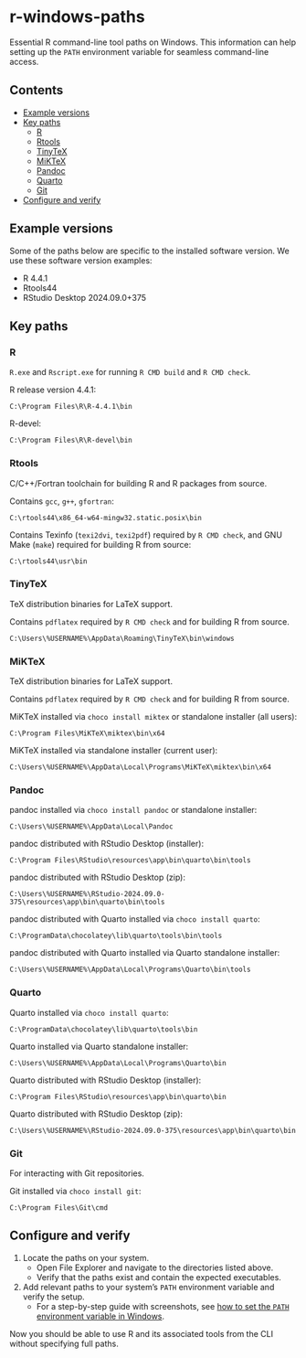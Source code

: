 
<!-- Render README.Rmd. Then open README.md and use VS Code (Markdown All in One) to create/update TOC. -->

# r-windows-paths

Essential R command-line tool paths on Windows. This information can
help setting up the `PATH` environment variable for seamless
command-line access.

## Contents

- [Example versions](#example-versions)
- [Key paths](#key-paths)
  - [R](#r)
  - [Rtools](#rtools)
  - [TinyTeX](#tinytex)
  - [MiKTeX](#miktex)
  - [Pandoc](#pandoc)
  - [Quarto](#quarto)
  - [Git](#git)
- [Configure and verify](#configure-and-verify)

## Example versions

Some of the paths below are specific to the installed software version.
We use these software version examples:

- R 4.4.1
- Rtools44
- RStudio Desktop 2024.09.0+375

## Key paths

### R

`R.exe` and `Rscript.exe` for running `R CMD build` and `R CMD check`.

R release version 4.4.1:

``` batchfile
C:\Program Files\R\R-4.4.1\bin
```

R-devel:

``` batchfile
C:\Program Files\R\R-devel\bin
```

### Rtools

C/C++/Fortran toolchain for building R and R packages from source.

Contains `gcc`, `g++`, `gfortran`:

``` batchfile
C:\rtools44\x86_64-w64-mingw32.static.posix\bin
```

Contains Texinfo (`texi2dvi`, `texi2pdf`) required by `R CMD check`, and
GNU Make (`make`) required for building R from source:

``` batchfile
C:\rtools44\usr\bin
```

### TinyTeX

TeX distribution binaries for LaTeX support.

Contains `pdflatex` required by `R CMD check` and for building R from
source.

``` batchfile
C:\Users\%USERNAME%\AppData\Roaming\TinyTeX\bin\windows
```

### MiKTeX

TeX distribution binaries for LaTeX support.

Contains `pdflatex` required by `R CMD check` and for building R from
source.

MiKTeX installed via `choco install miktex` or standalone installer (all
users):

``` batchfile
C:\Program Files\MiKTeX\miktex\bin\x64
```

MiKTeX installed via standalone installer (current user):

``` batchfile
C:\Users\%USERNAME%\AppData\Local\Programs\MiKTeX\miktex\bin\x64
```

### Pandoc

pandoc installed via `choco install pandoc` or standalone installer:

``` batchfile
C:\Users\%USERNAME%\AppData\Local\Pandoc
```

pandoc distributed with RStudio Desktop (installer):

``` batchfile
C:\Program Files\RStudio\resources\app\bin\quarto\bin\tools
```

pandoc distributed with RStudio Desktop (zip):

``` batchfile
C:\Users\%USERNAME%\RStudio-2024.09.0-375\resources\app\bin\quarto\bin\tools
```

pandoc distributed with Quarto installed via `choco install quarto`:

``` batchfile
C:\ProgramData\chocolatey\lib\quarto\tools\bin\tools
```

pandoc distributed with Quarto installed via Quarto standalone
installer:

``` batchfile
C:\Users\%USERNAME%\AppData\Local\Programs\Quarto\bin\tools
```

### Quarto

Quarto installed via `choco install quarto`:

``` batchfile
C:\ProgramData\chocolatey\lib\quarto\tools\bin
```

Quarto installed via Quarto standalone installer:

``` batchfile
C:\Users\%USERNAME%\AppData\Local\Programs\Quarto\bin
```

Quarto distributed with RStudio Desktop (installer):

``` batchfile
C:\Program Files\RStudio\resources\app\bin\quarto\bin
```

Quarto distributed with RStudio Desktop (zip):

``` batchfile
C:\Users\%USERNAME%\RStudio-2024.09.0-375\resources\app\bin\quarto\bin
```

### Git

For interacting with Git repositories.

Git installed via `choco install git`:

``` batchfile
C:\Program Files\Git\cmd
```

## Configure and verify

1.  Locate the paths on your system.
    - Open File Explorer and navigate to the directories listed above.
    - Verify that the paths exist and contain the expected executables.
2.  Add relevant paths to your system’s `PATH` environment variable and
    verify the setup.
    - For a step-by-step guide with screenshots, see [how to set the
      `PATH` environment variable in Windows](path.md).

Now you should be able to use R and its associated tools from the CLI
without specifying full paths.
